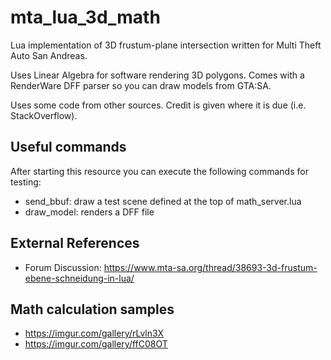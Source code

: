 # mta_lua_3d_math
Lua implementation of 3D frustum-plane intersection written for Multi Theft Auto San Andreas.

Uses Linear Algebra for software rendering 3D polygons. Comes with a RenderWare DFF parser so you can draw models from GTA:SA.

Uses some code from other sources. Credit is given where it is due (i.e. StackOverflow).

## Useful commands

After starting this resource you can execute the following commands for testing:

* send_bbuf: draw a test scene defined at the top of math_server.lua
* draw_model: renders a DFF file

## External References

* Forum Discussion: https://www.mta-sa.org/thread/38693-3d-frustum-ebene-schneidung-in-lua/

## Math calculation samples
* https://imgur.com/gallery/rLvln3X
* https://imgur.com/gallery/ffC08OT